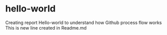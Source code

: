 # hello-world
Creating report Hello-world to understand how Github process flow works
This is new line created in Readme.md
